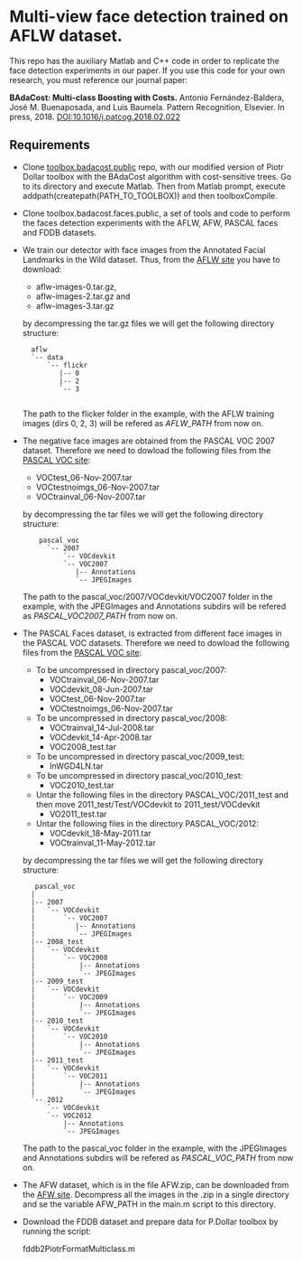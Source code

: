 # Multi-view face detection trained on AFLW dataset.

This repo has the auxiliary Matlab and C++ code in order to replicate the face detection experiments in our paper.
If you use this code for your own research, you must reference our journal paper:
  
   **BAdaCost: Multi-class Boosting with Costs.**
   Antonio Fernández-Baldera, José M. Buenaposada, and Luis Baumela.
   Pattern Recognition, Elsevier. In press, 2018.
   [DOI:10.1016/j.patcog.2018.02.022](https://doi.org/10.1016/j.patcog.2018.02.022)

## Requirements

* Clone [toolbox.badacost.public](https://github.com/jmbuena/toolbox.badacost.public) repo, with our modified version of Piotr Dollar toolbox with the BAdaCost algorithm with cost-sensitive trees. Go to its directory and execute Matlab. Then  from Matlab prompt, execute addpath(createpath(PATH_TO_TOOLBOX)) and then toolboxCompile. 
* Clone toolbox.badacost.faces.public, a set of tools and code to perform the faces detection experiments with the AFLW, AFW, PASCAL faces and FDDB datasets.

* We train our detector with face images from the Annotated Facial Landmarks in the Wild dataset. Thus, from the [AFLW site](https://lrs.icg.tugraz.at/research/aflw/) you have to download:
  * aflw-images-0.tar.gz, 
  * aflw-images-2.tar.gz and 
  * aflw-images-3.tar.gz
  
  by decompressing the tar.gz files we will get the following directory structure:

  
  ```
    aflw
	`-- data
		`-- flickr
		   |-- 0
		   |-- 2
		   `-- 3
	
  ```

  The path to the flicker folder in the example, with the AFLW training images (dirs 0, 2, 3) will be refered as *AFLW_PATH* from now on.

* The negative face images are obtained from the PASCAL VOC 2007 dataset. 
  Therefore we need to dowload the following files from the [PASCAL VOC site](http://host.robots.ox.ac.uk/pascal/VOC/):
  * VOCtest_06-Nov-2007.tar
  * VOCtestnoimgs_06-Nov-2007.tar
  * VOCtrainval_06-Nov-2007.tar
  
  by decompressing the tar files we will get the following directory structure:

  
  ```
	  pascal_voc
		`-- 2007
		    `-- VOCdevkit
			`-- VOC2007
			   |-- Annotations
			   `-- JPEGImages
  ```

  The path to the pascal_voc/2007/VOCdevkit/VOC2007 folder in the example, with the JPEGImages and Annotations subdirs will be refered as *PASCAL_VOC2007_PATH* from now on.



* The PASCAL Faces dataset, is extracted from different face images in the PASCAL VOC datasets.
  Therefore we need to dowload the following files from the [PASCAL VOC site](http://host.robots.ox.ac.uk/pascal/VOC/):
  * To be uncompressed in directory pascal_voc/2007:
     * VOCtrainval_06-Nov-2007.tar
     * VOCdevkit_08-Jun-2007.tar
     * VOCtest_06-Nov-2007.tar
     * VOCtestnoimgs_06-Nov-2007.tar
  * To be uncompressed in directory pascal_voc/2008:
     * VOCtrainval_14-Jul-2008.tar
     * VOCdevkit_14-Apr-2008.tar
     * VOC2008_test.tar
  * To be uncompressed in directory pascal_voc/2009_test:
     * InWGD4LN.tar
  * To be uncompressed in directory pascal_voc/2010_test:
     * VOC2010_test.tar
  * Untar the following files in the directory PASCAL_VOC/2011_test and
    then move 2011_test/Test/VOCdevkit to 2011_test/VOCdevkit
     * VO2011_test.tar
  * Untar the following files in the directory PASCAL_VOC/2012:
    * VOCdevkit_18-May-2011.tar
    * VOCtrainval_11-May-2012.tar

  by decompressing the tar files we will get the following directory structure:

  
  ```
     pascal_voc
	|
	|-- 2007
	|   `-- VOCdevkit
	|       `-- VOC2007
	|          |-- Annotations
	|          `-- JPEGImages
	|-- 2008_test
	|   `-- VOCdevkit
	|       `-- VOC2008
	|           |-- Annotations
	|           `-- JPEGImages
	|-- 2009_test
	|   `-- VOCdevkit
	|       `-- VOC2009
	|           |-- Annotations
	|           `-- JPEGImages
	|-- 2010_test
	|   `-- VOCdevkit
	|       `-- VOC2010
	|           |-- Annotations
	|           `-- JPEGImages
	|-- 2011_test
	|   `-- VOCdevkit
	|       `-- VOC2011
	|           |-- Annotations
	|           `-- JPEGImages
	`-- 2012
	    `-- VOCdevkit
		`-- VOC2012
		    |-- Annotations
		    `-- JPEGImages
  ```

  The path to the pascal_voc folder in the example, with the JPEGImages and Annotations subdirs will be refered as *PASCAL_VOC_PATH* from now on.

* The AFW dataset, which is in the file AFW.zip, can be downloaded from the [AFW site](https://www.ics.uci.edu/~xzhu/face/). Decompress all the images in the .zip in a single directory and se the variable AFW_PATH in the main.m script to this directory.


* Download the FDDB dataset and prepare data for P.Dollar toolbox by running
   the script:

   fddb2PiotrFormatMulticlass.m 

